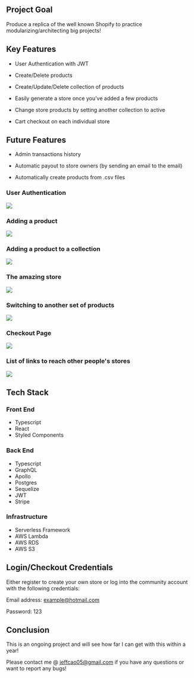 ## Project Goal
Produce a replica of the well known Shopify to practice modularizing/architecting big projects!


## Key Features
-  User Authentication with JWT

-  Create/Delete products

-  Create/Update/Delete collection of products

-  Easily generate a store once you've added a few products

-  Change store products by setting another collection to active

-  Cart checkout on each individual store


## Future Features
-  Admin transactions history

-  Automatic payout to store owners (by sending an email to the email)

-  Automatically create products from .csv files

### User Authentication
![](https://github.com/jeffreycao1998/shopify-clone/blob/master/client/documents/1.gif?raw=true)

### Adding a product
![](https://github.com/jeffreycao1998/shopify-clone/blob/master/client/documents/2.gif?raw=true)

### Adding a product to a collection
![](https://github.com/jeffreycao1998/shopify-clone/blob/master/client/documents/3.gif?raw=true)

### The amazing store
![](https://github.com/jeffreycao1998/shopify-clone/blob/master/client/documents/4.gif?raw=true)

### Switching to another set of products
![](https://github.com/jeffreycao1998/shopify-clone/blob/master/client/documents/5.gif?raw=true)

### Checkout Page
![](https://github.com/jeffreycao1998/shopify-clone/blob/master/client/documents/6.gif?raw=true)

### List of links to reach other people's stores
![](https://github.com/jeffreycao1998/shopify-clone/blob/master/client/documents/7.gif?raw=true)


## Tech Stack
### Front End
-  Typescript
-  React
-  Styled Components

### Back End
-  Typescript
-  GraphQL
-  Apollo
-  Postgres
-  Sequelize
-  JWT
-  Stripe

### Infrastructure
-  Serverless Framework
-  AWS Lambda
-  AWS RDS
-  AWS S3


## Login/Checkout Credentials
Either register to create your own store or log into the community account with the following credentials:

Email address: example@hotmail.com

Password: 123

## Conclusion

This is an ongoing project and will see how far I can get with this within a year!

Please contact me @ jeffcao05@gmail.com if you have any questions or want to report any bugs!
